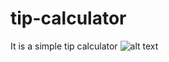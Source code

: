 # tip-calculator
It is a simple tip calculator
![alt text](https://github.com/abhishekranjan0505/tip-calculator/blob/main/tip-calculator.png?raw=true)
